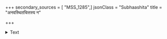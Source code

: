 +++
secondary_sources = [ "MSS_1285",]
jsonClass = "Subhaashita"
title = "अनवस्थितचित्तस्य न"

+++

<details><summary>Text</summary>

अनवस्थितचित्तस्य न जने न वने सुखम्।  
जने दहति संसर्गो वने सङ्गविवर्जनम्॥
</details>
